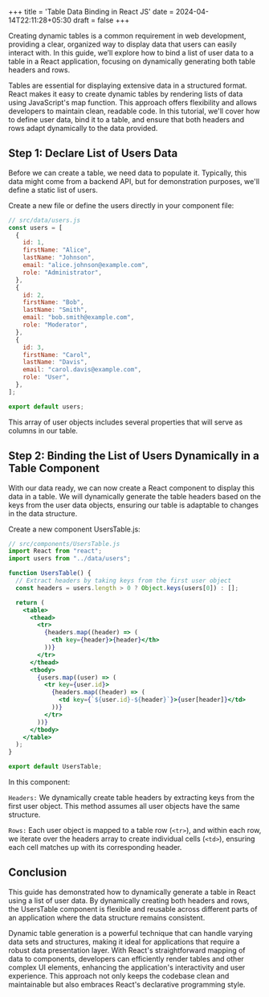 +++
title = 'Table Data Binding in React JS'
date = 2024-04-14T22:11:28+05:30
draft = false
+++

Creating dynamic tables is a common requirement in web development, providing a clear, organized way to display data that users can easily interact with. In this guide, we’ll explore how to bind a list of user data to a table in a React application, focusing on dynamically generating both table headers and rows.

Tables are essential for displaying extensive data in a structured format. React makes it easy to create dynamic tables by rendering lists of data using JavaScript's map function. This approach offers flexibility and allows developers to maintain clean, readable code. In this tutorial, we'll cover how to define user data, bind it to a table, and ensure that both headers and rows adapt dynamically to the data provided.

## Step 1: Declare List of Users Data

Before we can create a table, we need data to populate it. Typically, this data might come from a backend API, but for demonstration purposes, we'll define a static list of users.

Create a new file or define the users directly in your component file:

```jsx
// src/data/users.js
const users = [
  {
    id: 1,
    firstName: "Alice",
    lastName: "Johnson",
    email: "alice.johnson@example.com",
    role: "Administrator",
  },
  {
    id: 2,
    firstName: "Bob",
    lastName: "Smith",
    email: "bob.smith@example.com",
    role: "Moderator",
  },
  {
    id: 3,
    firstName: "Carol",
    lastName: "Davis",
    email: "carol.davis@example.com",
    role: "User",
  },
];

export default users;
```

This array of user objects includes several properties that will serve as columns in our table.

## Step 2: Binding the List of Users Dynamically in a Table Component

With our data ready, we can now create a React component to display this data in a table. We will dynamically generate the table headers based on the keys from the user data objects, ensuring our table is adaptable to changes in the data structure.

Create a new component UsersTable.js:

```jsx
// src/components/UsersTable.js
import React from "react";
import users from "../data/users";

function UsersTable() {
  // Extract headers by taking keys from the first user object
  const headers = users.length > 0 ? Object.keys(users[0]) : [];

  return (
    <table>
      <thead>
        <tr>
          {headers.map((header) => (
            <th key={header}>{header}</th>
          ))}
        </tr>
      </thead>
      <tbody>
        {users.map((user) => (
          <tr key={user.id}>
            {headers.map((header) => (
              <td key={`${user.id}-${header}`}>{user[header]}</td>
            ))}
          </tr>
        ))}
      </tbody>
    </table>
  );
}

export default UsersTable;
```

In this component:

`Headers:` We dynamically create table headers by extracting keys from the first user object. This method assumes all user objects have the same structure.

`Rows:` Each user object is mapped to a table row (`<tr>`), and within each row, we iterate over the headers array to create individual cells (`<td>`), ensuring each cell matches up with its corresponding header.

## Conclusion

This guide has demonstrated how to dynamically generate a table in React using a list of user data. By dynamically creating both headers and rows, the UsersTable component is flexible and reusable across different parts of an application where the data structure remains consistent.

Dynamic table generation is a powerful technique that can handle varying data sets and structures, making it ideal for applications that require a robust data presentation layer. With React's straightforward mapping of data to components, developers can efficiently render tables and other complex UI elements, enhancing the application's interactivity and user experience. This approach not only keeps the codebase clean and maintainable but also embraces React's declarative programming style.
